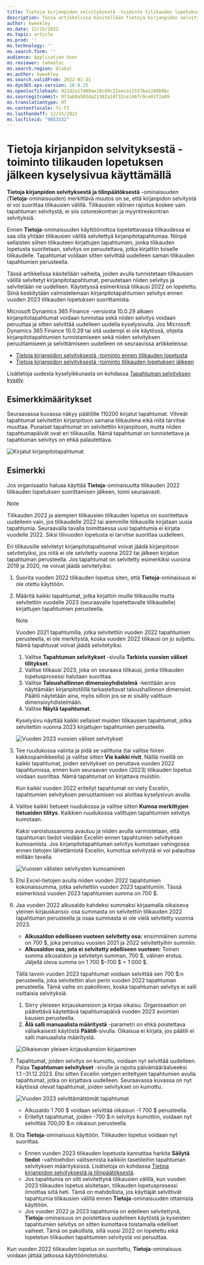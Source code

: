 ```yaml
---
title: Tietoja kirjanpidon selvityksestä -toiminto tilikauden lopetuksen jälkeen kyselysivua käyttämällä
description: Tässä artikkelissa käsitellään Tietoja kirjanpidon selvityksestä -toiminnon käyttämistä uuden kyselysivun avulla kirjanpidon tilikauden lopetuksen suorittamisen jälkeen.
author: kweekley
ms.date: 12/15/2022
ms.topic: article
ms.prod: ''
ms.technology: ''
ms.search.form: ''
audience: Application User
ms.reviewer: twheeloc
ms.search.region: Global
ms.author: kweekley
ms.search.validFrom: 2022-01-31
ms.dyn365.ops.version: 10.0.25
ms.openlocfilehash: 921d2a17409ae10cd9c22eeca11557ba1248b9bc
ms.sourcegitcommit: 9f3a60a583da21382a14f32ce146fc9ce03f2a09
ms.translationtype: HT
ms.contentlocale: fi-FI
ms.lasthandoff: 12/15/2022
ms.locfileid: "9853132"
---
```

# <a name="awareness-between-ledger-settlement-feature-after-year-end-close-using-the-inquiry-page"></a>Tietoja kirjanpidon selvityksestä -toiminto tilikauden lopetuksen jälkeen kyselysivua käyttämällä

**Tietoja kirjanpidon selvityksestä ja tilinpäätöksestä** -ominaisuuden (**Tietoja**-ominaisuuden) merkittävä muutos on se, että kirjanpidon selvitystä ei voi suorittaa tilikausien välillä. Tilikausien välinen rajoitus koskee vain tapahtuman selvitystä, ei siis ostoreskontran ja myyntireskontran selvityksiä.

Ennen **Tietoja**-ominaisuuden käyttöönottoa lopetettavassa tilikaudessa ei saa olla yhtään tilikausien välillä selvitettyä kirjanpitotapahtumaa. Niinpä sellaisten siihen tilikauteen kirjattujen tapahtumien, jonka tilikauden lopetusta suoritetaan, selvitys on peruutettava, jotka kirjattiin toiselle tilikaudelle. Tapahtumat voidaan sitten selvittää uudelleen saman tilikauden tapahtumien perusteella.

Tässä artikkelissa käsitellään vaiheita, joiden avulla tunnistetaan tilikausien välillä selvitetyt kirjanpitotapahtumat, peruutetaan niiden selvitys ja selvitetään ne uudelleen. Käytetyssä esimerkissä tilikausi 2022 on lopetettu. Siinä keskitytään valmistelemaan kirjanpitotapahtumien selvitys ennen vuoden 2023 tilikauden lopetuksen suorittamista.

Microsoft Dynamics 365 Finance -versiosta 10.0.29 alkaen kirjanpitotapahtumat voidaan tunnistaa sekä niiden selvitys voidaan peruuttaa ja sitten selvittää uudelleen uudella kyselysivulla. Jos Microsoft Dynamics 365 Finance 10.0.29 tai sitä uudempi ei ole käytössä, ohjeita kirjanpitotapahtumien tunnistamiseen sekä niiden selvityksen peruuttamiseen ja selvittämiseen uudelleen on seuraavissa artikkeleissa:

- [Tietoja kirjanpidon selvityksestä -toiminto ennen tilikauden lopetusta](ledger-settle-yec.md)
- [Tietoja kirjanpidon selvityksestä -toiminto tilikauden lopetuksen jälkeen](ledger-settle-yec-after.md)

Lisätietoja uudesta kyselyikkunasta on kohdassa [Tapahtuman selvityksen kysely](ledger-settlement-inquiry.md). 

## <a name="example-setup"></a>Esimerkkimääritykset

Seuraavassa kuvassa näkyy päätilille 110200 kirjatut tapahtumat. Vihreät tapahtumat selvitettiin kirjanpitoon samana tilikautena eikä niitä tarvitse muuttaa. Punaiset tapahtumat on selvitettiin kirjanpitoon, mutta niiden tapahtumapäivät ovat eri tilikausilla. Nämä tapahtumat on tunnistettava ja tapahtuman selvitys on ehkä palautettava.

![Kirjatut kirjanpitotapahtumat](./media/excel.png)

## <a name="example"></a>Esimerkki

Jos organisaatio haluaa käyttää **Tietoja**-ominaisuutta tilikauden 2022 tilikauden lopetuksen suorittamisen jälkeen, toimi seuraavasti.

> [!NOTE]
> Tilikauden 2022 ja aiempien tilikausien tilikauden lopetus on suoritettava uudelleen vain, jos tilikaudelle 2022 tai aiemmille tilikausille kirjataan uusia tapahtumia. Seuraavalla tavalla toimittaessa uusi tapahtumia ei kirjata vuodelle 2022. Siksi tilivuoden lopetusta ei tarvitse suorittaa uudelleen.
>
> Eri tilikausille selvitetyt kirjanpitotapahtumat voivat jäädä kirjanpitoon selvitetyiksi, jos niitä ei ole selvitetty vuonna 2022 tai jälkeen kirjatun tapahtuman perusteella. Jos tapahtumat on selvitetty esimerkiksi vuosina 2019 ja 2020, ne voivat jäädä selvitetyiksi.

1. Suorita vuoden 2022 tilikauden lopetus siten, että **Tietoja**-ominaisuus ei ole otettu käyttöön.
2. Määritä kaikki tapahtumat, jotka kirjattiin muille tilikausille mutta selvitettiin vuodelle 2023 (seuraavalle lopetettavalle tilikaudelle) kirjattujen tapahtumien perusteella.

    > [!NOTE]
    > Vuoden 2021 tapahtumilla, jotka selvitettiin vuoden 2022 tapahtumien perusteella, ei ole merkitystä, koska vuoden 2022 tilikausi on jo suljettu. Nämä tapahtuvat voivat jäädä selvitetyiksi.

    1. Valitse **Tapahtuman selvitykset** -sivulla **Tarkista vuosien väliset tilitykset**.
    2. Valitse tilikausi 2023, joka on seuraava tilikausi, jonka tilikauden lopetusprosessi halutaan suorittaa.
    3. Valitse **Taloushallinnon dimensioyhdistelmä** -kenttään arvo näyttämään kirjanpitotilillä tarkasteltavat taloushallinnon dimensiot. Päätili näytetään aina, myös silloin jos se ei sisälly valittuun dimensioyhdistelmään.
    4. Valitse **Näytä tapahtumat**.

    Kyselysivu näyttää kaikki sellaiset muiden tilikausien tapahtumat, jotka selvitettiin vuonna 2023 kirjattujen tapahtumien perusteella.

    ![Vuoden 2023 vuosien väliset selvitykset](./media/2023-cross-settlement.png)

3. Tee ruudukossa valinta ja pidä se valittuna (tai valitse hiiren kakkospainikkeella) ja valitse sitten **Vie kaikki rivit**. Näillä riveillä on kaikki tapahtumat, joiden selvitykset on peruttava vuoden 2022 tapahtumissa, ennen kuin seuraavan vuoden (2023) tilikauden lopetus voidaan suorittaa. Nämä tapahtumat on kirjattava muistiin.

    Kun kaikki vuoden 2022 eritellyt tapahtumat on viety Exceliin, tapahtumien selvityksen peruuttamisen voi aloittaa kyselysivun avulla.

4. Valitse kaikki tietueet ruudukossa ja valitse sitten **Kumoa merkittyjen tietueiden tilitys**. Kaikkien ruudukossa valittujen tapahtumien selvitys kumotaan.

    Kaksi varoistussanoma avautuu ja niiden avulla varmistetaan, että tapahtuman tiedot viedään Exceliin ennen tapahtumien selvityksen kumoamista. Jos kirjanpitotapahtuman selvitys kumotaan vahingossa ennen tietojen lähettämistä Exceliin, kumottua selvitystä ei voi palauttaa millään tavalla.

    ![Vuosien välisten selvitysten kumoaminen](./media/revert-settlement.png)

5. Etsi Excel-tietojen avulla niiden vuoden 2022 tapahtumien kokonaissumma, jotka selvitettiin vuoden 2023 tapahtumiin. Tässä esimerkissä vuoden 2023 tapahtumien summa on 700 $.
6. Jaa vuoden 2022 alkusaldo kahdeksi summaksi kirjaamalla oikaiseva yleinen kirjauskansio: osa summasta on selvitettiin tilikauden 2022 tapahtuman perusteella ja osaa summasta ei ole vielä selvitetty vuonna 2023.

    - **Alkusaldon edelliseen vuoteen selvitetty osa:** ensimmäinen summa on 700 $, joka perustuu vuosien 2021 ja 2022 selvitettyihin summiin.
    - **Alkusaldon osa, jota ei selvitetty edelliseen vuoteen:** Toinen summa alkusaldon ja selvitetyn summan, 700 $, välinen erotus. Jäljellä oleva summa on 1 700 $–700 $ = 1 000 $.

    Tällä tavoin vuoden 2023 tapahtumat voidaan selvittää sen 700 $:n perusteella, joka selvitettiin alun perin vuoden 2022 tapahtuman perusteella. Tämä vaihe on pakollinen, koska tapahtuman selvitys ei salli osittaisia selvityksiä.

    1. Siirry yleiseen kirjauskansioon ja kirjaa oikaisu. Organisaation on päätettävä käytettävä tapahtumapäivä vuoden 2023 avoimien kausien perusteella.
    2. **Älä salli manuaalista määritystä** -parametri on ehkä poistettava väliaikaisesti käytöstä **Päätili**-sivulla. Oikaisua ei kirjata, jos päätili ei salli manuaalista määritystä.

    ![Oikaisevan yleisen kirjauskansion kirjaaminen](./media/no-manual4.png)

7. Tapahtumat, joiden selvitys on kumottu, voidaan nyt selvittää uudelleen. Palaa **Tapahtuman selvitykset** -sivulle ja rajoita päivämääräalueeksi 1.1.–31.12.2023. Etsi sitten Exceliin vietyjen eriteltyjen tapahtumien avulla tapahtumat, jotka on kirjattava uudelleen. Seuraavassa kuvassa on nyt käytössä olevat tapahtumat, joiden selvitykset on kumottu.

    ![Vuoden 2023 selvittämättömät tapahtumat](./media/2023-unsettled5.png)

    - Alkusaldo 1 700 $ voidaan selvittää oikaisun -1 700 $ perusteella.
    - Eritellyt tapahtumat, joiden -700 $:n selvitys kumottiin, voidaan nyt selvittää 700,00 $:n oikaisun perusteella.

8. Ota **Tietoja**-ominaisuus käyttöön. Tilikauden lopetus voidaan nyt suorittaa.

    - Ennen vuoden 2023 tilikauden lopetusta kannattaa harkita **Säilytä tiedot** -vaihtoehdon valitsemista kaikkiin tasetileihin tapahtuman selvityksen määrityksissä. Lisätietoja on kohdassa [Tietoja kirjanpidon selvityksestä ja tilinpäätöksestä](awareness-between-ledger-settlement-year-end-close.md).
    - Jos tapahtumia on silti selvitettynä tilikausien välillä, kun vuoden 2023 tilikauden lopetus aloitetaan, tilikauden lopetusprosessi ilmoittaa siitä heti. Tämä on mahdollista, jos käyttäjät selvittivät tapahtumia tilikausien välillä ennen **Tietoja**-ominaisuuden ottamista käyttöön.
    - Jos vuoden 2022 ja 2023 tapahtumia on edelleen selvitettynä, **Tietoja**-ominaisuus on poistettava uudelleen käytöstä ja kyseisten tapahtumien selvitys on sitten kumottava toistamalla edelliset vaiheet. Tämä on pakollista, sillä vuosi 2022 on lopetettu eikä lopetetun tilikauden tapahtumien selvitystä voi peruuttaa.

Kun vuoden 2022 tilikauden lopetus on suoritettu, **Tietoja**-ominaisuus voidaan jättää jatkossa käyttöönotetuksi.
